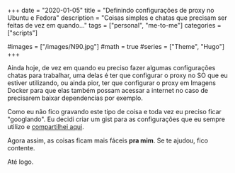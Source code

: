 +++
date = "2020-01-05"
title = "Definindo configurações de proxy no Ubuntu e Fedora"
description = "Coisas simples e chatas que precisam ser feitas de vez em quando..."
tags = ["personal", "me-to-me"]
categories = ["scripts"]

#images = ["/images/N90.jpg"]
#math = true
#series = ["Theme", "Hugo"]
+++

Ainda hoje, de vez em quando eu preciso fazer algumas configurações chatas para trabalhar, uma delas é ter que configurar o proxy no SO que eu estiver utilizando, ou ainda pior, ter que configurar o proxy em Imagens Docker para que elas também possam acessar a internet no caso de precisarem baixar dependencias por exemplo.

Como eu não fico gravando este tipo de coisa e toda vez eu preciso ficar "googlando". Eu decidi criar um gist para as configurações que eu sempre utilizo e <a href="https://gist.github.com/atmosmps/820967eb7ab393b0a183ca25ed380c8a" target="_blank">compartilhei aqui</a>.

Agora assim, as coisas ficam mais fáceis **pra mim**. Se te ajudou, fico contente.

Até logo.
